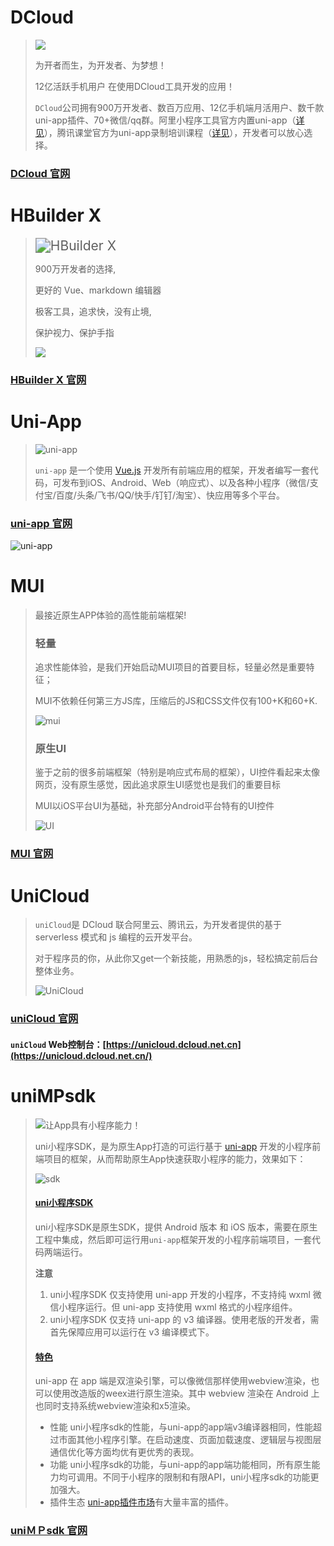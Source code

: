# DCloud

> ![](https://vkceyugu.cdn.bspapp.com/VKCEYUGU-f184e7c3-1912-41b2-b81f-435d1b37c7b4/5a7f902b-21a7-4822-884f-925219eacc4b.png)
>
> 为开者而生，为开发者、为梦想！
>
> 12亿活跃手机用户 在使用DCloud工具开发的应用！
>
> `DCloud`公司拥有900万开发者、数百万应用、12亿手机端月活用户、数千款uni-app插件、70+微信/qq群。阿里小程序工具官方内置uni-app（[详见](https://docs.alipay.com/mini/ide/0.70-stable)），腾讯课堂官方为uni-app录制培训课程（[详见](https://ask.dcloud.net.cn/article/35640)），开发者可以放心选择。
>
> 

### [DCloud 官网](https://www.dcloud.io)



# HBuilder X

> <img src="https://hx.dcloud.net.cn/static/icon/hx.png" alt="HBuilder X" style="zoom:150%;" />
>
> 900万开发者的选择, 
>
> 更好的 Vue、markdown 编辑器
>
> 极客工具，追求快，没有止境,
>
> 保护视力、保护手指
>
> ![](https://img.cdn.aliyun.dcloud.net.cn/hbuilderx/website/en/hx_desc@2x.png)



### [HBuilder X 官网](https://www.dcloud.io/hbuilderx.html)





# Uni-App 

> ![uni-app](https://vkceyugu.cdn.bspapp.com/VKCEYUGU-f184e7c3-1912-41b2-b81f-435d1b37c7b4/1ae87107-2943-4ba6-be2b-390ca27c6260.png)
>
> `uni-app` 是一个使用 [Vue.js](https://vuejs.org/) 开发所有前端应用的框架，开发者编写一套代码，可发布到iOS、Android、Web（响应式）、以及各种小程序（微信/支付宝/百度/头条/飞书/QQ/快手/钉钉/淘宝）、快应用等多个平台。

###  [uni-app 官网](https://uniapp.dcloud.io)

![uni-app](https://vkceyugu.cdn.bspapp.com/VKCEYUGU-a90b5f95-90ba-4d30-a6a7-cd4d057327db/3e1283d1-95d9-42d6-b2d4-46e832cc02bb.png)

# MUI

> 最接近原生APP体验的高性能前端框架!
>
> ### 轻量
>
> 追求性能体验，是我们开始启动MUI项目的首要目标，轻量必然是重要特征；
>
> MUI不依赖任何第三方JS库，压缩后的JS和CSS文件仅有100+K和60+K.
>
> ![mui](https://www.dcloud.io/images/code-m.png)
>
> ### 原生UI
>
> 鉴于之前的很多前端框架（特别是响应式布局的框架），UI控件看起来太像网页，没有原生感觉，因此追求原生UI感觉也是我们的重要目标
>
> MUI以iOS平台UI为基础，补充部分Android平台特有的UI控件
>
> ![UI](https://dev.dcloud.net.cn/mui/assets/img/nativeui.png)



### [MUI 官网](https://dev.dcloud.net.cn/mui)



# UniCloud

> `uniCloud`是 DCloud 联合阿里云、腾讯云，为开发者提供的基于 serverless 模式和 js 编程的云开发平台。
>
> 对于程序员的你，从此你又get一个新技能，用熟悉的js，轻松搞定前后台整体业务。
>
> ![UniCloud](https://vkceyugu.cdn.bspapp.com/VKCEYUGU-dc-site/460d46d0-4fcc-11eb-8ff1-d5dcf8779628.png)
>
> 

### [uniCloud 官网](https://uniapp.dcloud.io/uniCloud)

#### `uniCloud` Web控制台：[https://unicloud.dcloud.net.cn](https://unicloud.dcloud.net.cn/)



# uniMPsdk

> ![](https://bjetxgzv.cdn.bspapp.com/VKCEYUGU-dc-site/7fc30820-606a-11eb-b680-7980c8a877b8.png)让App具有小程序能力！
>
> uni小程序SDK，是为原生App打造的可运行基于 [uni-app](https://uniapp.dcloud.io/) 开发的小程序前端项目的框架，从而帮助原生App快速获取小程序的能力，效果如下：
>
> ![sdk](https://img-cdn-tc.dcloud.net.cn/uploads/article/20200208/17968bd5afe1e15f1b0b4965a194726f.gif)
>
> 
>
> #### [uni小程序SDK](https://nativesupport.dcloud.net.cn/?id=uni小程序sdk)
>
> uni小程序SDK是原生SDK，提供 Android 版本 和 iOS 版本，需要在原生工程中集成，然后即可运行用`uni-app`框架开发的小程序前端项目，一套代码两端运行。
>
> **注意**
>
> 1. uni小程序SDK 仅支持使用 uni-app 开发的小程序，不支持纯 wxml 微信小程序运行。但 uni-app 支持使用 wxml 格式的小程序组件。
> 2. uni小程序SDK 仅支持 uni-app 的 v3 编译器。使用老版的开发者，需首先保障应用可以运行在 v3 编译模式下。
>
> 
>
> #### [特色](https://nativesupport.dcloud.net.cn/?id=特色)
>
> uni-app 在 app 端是双渲染引擎，可以像微信那样使用webview渲染，也可以使用改造版的weex进行原生渲染。其中 webview 渲染在 Android 上也同时支持系统webview渲染和x5渲染。
>
> - 性能 uni小程序sdk的性能，与uni-app的app端v3编译器相同，性能超过市面其他小程序引擎。在启动速度、页面加载速度、逻辑层与视图层通信优化等方面均优有更优秀的表现。
> - 功能 uni小程序sdk的功能，与uni-app的app端功能相同，所有原生能力均可调用。不同于小程序的限制和有限API，uni小程序sdk的功能更加强大。
> - 插件生态 [uni-app插件市场](https://ext.dcloud.net.cn/)有大量丰富的插件。



### [uniＭＰsdk 官网](https://nativesupport.dcloud.net.cn)



